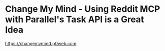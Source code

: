 # Change My Mind - Using Reddit MCP with Parallel's Task API is a Great Idea

https://changemymind.p0web.com
